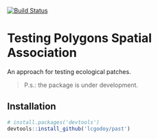 [![Build Status](https://travis-ci.org/lcgodoy/past.svg?branch=master)](https://travis-ci.org/lcgodoy/past)

# Testing Polygons Spatial Association

An approach for testing ecological patches.

> P.s.: the package is under development.  

## Installation 

```r
# install.packages('devtools')
devtools::install_github('lcgodoy/past')
```
